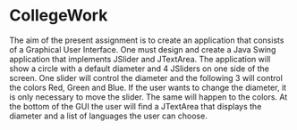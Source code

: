 # CollegeWork

The aim of the present assignment is to create an application that consists of a Graphical User Interface. One must design and create a Java Swing application that implements JSlider and JTextArea. The application will show a circle with a default diameter and 4 JSliders on one side of the screen. One slider will control the diameter and the following 3 will control the colors Red, Green and Blue. If the user wants to change the diameter, it is only necessary to move the slider. The same will happen to the colors.
At the bottom of the GUI the user will find a JTextArea that displays the diameter and a list of languages the user can choose.

